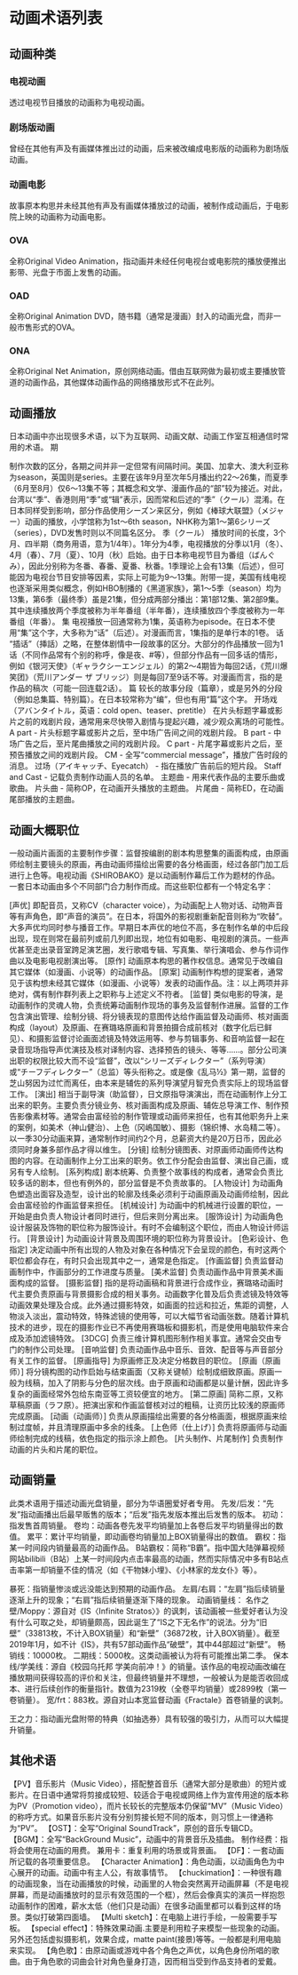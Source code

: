 # 动画术语列表

## 动画种类
### 电视动画

透过电视节目播放的动画称为电视动画。

### 剧场版动画
曾经在其他有声及有画媒体推出过的动画，后来被改编成电影版的动画称为剧场版动画。

### 动画电影
故事原本构思并未经其他有声及有画媒体播放过的动画，被制作成动画后，于电影院上映的动画称为动画电影。
### OVA
全称Original Video Animation，指动画并未经任何电视台或电影院的播放便推出影带、光盘于市面上发售的动画。
### OAD
全称Original Animation DVD，随书籍（通常是漫画）封入的动画光盘，而非一般市售形式的OVA。
### ONA
全称Original Net Animation，原创网络动画。借由互联网做为最初或主要播放管道的动画作品，其他媒体动画作品的网络播放形式不在此列。

## 动画播放

日本动画中亦出现很多术语，以下为互联网、动画文献、动画工作室互相通信时常用的术语。
期

制作次数的区分，各期之间并非一定但常有间隔时间。美国、加拿大、澳大利亚称为season，英国则是series。主要在该年9月至次年5月播出约22～26集，而夏季（6月至8月）仅6～13集不等；其概念和文学、漫画作品的“部”较为接近。对此，台湾以“季”、香港则用“季”或“辑”表示，因而常和后述的“季”（クール）混淆。在日本同样受到影响，部分作品使用シーズン来区分，例如《棒球大联盟》（メジャー）动画的播放，小学馆称为1st～6th season，NHK称为第1～第6シリーズ（series），DVD发售时则以不同篇名区分。
季（クール）
播放时间的长度，3个月、四半期（商务用语，意为1/4年）。1年分为4季，电视播放的分季以1月（冬）、4月（春）、7月（夏）、10月（秋）启始。由于日本称电视节目为番组（ばんぐみ），因此分别称为冬番、春番、夏番、秋番。1季理论上会有13集（后述），但可能因为电视台节目安排等因素，实际上可能为9～13集。附带一提，美国有线电视也逐渐采用类似概念，例如HBO制播的《黑道家族》，第1～5季（season）均为13集，第6季（最终季）虽是21集，但分成两部分播出：第1部12集、第2部9集。其中连续播放两个季度被称为半年番组（半年番），连续播放四个季度被称为一年番组（年番）。
集
电视播放一回通常称为1集，英语称为episode。在日本不使用“集”这个字，大多称为“话”（后述）。对漫画而言，1集指的是单行本的1卷。
话
“插话”（挿話）之略，在整体剧情中一段故事的区分。大部分的作品播放一回为1话（不同作品常有个别的称呼，像是夜、#等），但部分作品有一回多话的情形，例如《银河天使》（ギャラクシーエンジェル）的第2～4期皆为每回2话，《荒川爆笑团》（荒川アンダー ザ ブリッジ）则是每回7至9话不等。对漫画而言，指的是作品的稿次（可能一回连载2话）。
篇
较长的故事分段（篇章），或是另外的分段（例如总集篇、特别篇）。在日本较常称为“编”，但也有用“篇”这个字。
开场戏（アバンタイトル，英语：cold open、teaser、pretitle）
在片头标题字幕或影片之前的戏剧片段，通常用来尽快带入剧情与提起兴趣，减少观众离场的可能性。
A part - 片头标题字幕或影片之后，至中场广告间之间的戏剧片段。
B part - 中场广告之后，至片尾曲播放之间的戏剧片段。
C part - 片尾字幕或影片之后，至预告播放之间的戏剧片段。
CM - 全写“commercial message”，播放广告时段的消息。
过场（アイキャッチ、Eyecatch） - 指在播放广告前后的短片段。
Staff and Cast - 记载负责制作动画人员的名单。
主题曲 - 用来代表作品的主要乐曲或歌曲。
片头曲 - 简称OP，在动画开头播放的主题曲。
片尾曲 - 简称ED，在动画尾部播放的主题曲。

## 动画大概职位

一般动画片画面的主要制作步骤：监督按编剧的剧本构思整集的画面构成，由原画师绘制主要镜头的原画，再由动画师描绘出需要的各分格画面，经过各部门加工后进行上色等。电视动画《SHIROBAKO》是以动画制作幕后工作为题材的作品。
一套日本动画由多个不同部门合力制作而成。而这些职位都有一个特定名字：

[声优]
即配音员，又称CV（character voice），为动画配上人物对话、动物声音等有声角色，即“声音的演员”。在日本，将国外的影视剧重新配音则称为“吹替”。大多声优均同时参与播音工作。早期日本声优的地位不高，多在制作名单的中后段出现，现在则常在最前列或前几列即出现，地位有如电影、电视剧的演员。一些声优甚至走出录音室跨足演艺圈，发行歌唱专辑、写真集、举行演唱会、参与作词作曲以及电影电视剧演出等。
[原作]
动画原本构思的著作权信息。通常见于改编自其它媒体（如漫画、小说等）的动画作品。
[原案]
动画制作构想的提案者，通常见于该构想未经其它媒体（如漫画、小说等）发表的动画作品。注：以上两项并非绝对，偶有制作群列表上之职称与上述定义不符者。
[监督]
类似电影的导演，是动画制作的灵魂人物，负责统筹动画制作现场的事务及监督制作进展。监督的工作包含演出管理、绘制分镜、将分镜表现的意图传达给作画监督及动画师、核对画面构成（layout）及原画、在赛璐珞原画和背景拍摄合成前核对（数字化后已鲜见）、和摄影监督讨论画面滤镜及特效运用等、参与剪辑事务、和音响监督一起在录音现场指导声优演技及核对译制内容、选择预告的镜头、等等……。部分公司演出职的权限比较大而不设“监督”，改以“シリーズディレクター”（系列导演）或“チーフディレクター”（总监）等头衔称之。或是像《乱马½》第一期，监督的芝山努因为过忙而离任，由本来是辅佐的系列导演望月智充负责实际上的现场监督工作。
[演出]
相当于副导演（助监督），日文原指导演演出，而在动画制作上分工出来的职务。主要负责分镜业务、核对画面构成及原画、辅佐总导演工作、制作预告影像素材等。通常会由富经验的制作管理或动画师来担任，也有其他职务升上来的案例，如美术（神山健治）、上色（冈嶋国敏）、摄影（锦织博、水岛精二等）。以一季30分动画来算，通常制作时间约2个月，总薪资大约是20万日币，因此必须同时身兼多部作品才得以维生。
[分镜]
绘制分镜图表、对原画师动画师传达构图的内容。在动画制作上分工出来的职务。依工作分配会由监督、演出自己画，或另有专人绘制。
[系列构成]
剧本统筹、负责整个故事线的构成者，通常会负责比较多话的剧本，但也有例外的，部分监督是不负责故事的。
[人物设计]
为动画角色塑造出面容及造型，设计出的轮廓及线条必须利于动画原画及动画师绘制，因此会由富经验的作画监督来担任。
[机械设计]
为动画中的机械进行设置的职位，一开始是由负责人物设计者同时进行，但后来则分离出来。
[服饰设计]
为动画角色设计服装及饰物的职位称为服饰设计。有时不会编制这个职位，而由人物设计师运行。
[背景设计]
为动画设计背景及周围环境的职位称为背景设计。
[色彩设计、色指定]
决定动画中所有出现的人物及对象在各种情况下会呈现的颜色，有时这两个职位都会存在，有时只会出现其中之一，通常是色指定。
[作画监督]
负责监督动画制作中，作画部分的工作进度与质量。
[美术监督]
负责动画作品中背景美术画面构成的监督。
[摄影监督]
指的是将动画稿和背景进行合成作业，赛璐珞动画时代主要负责原画与背景摄影合成的相关事务。动画数字化普及后负责滤镜及特效等动画效果处理及合成。此外通过摄影特效，如画面的拉远和拉近，焦距的调整，人物淡入淡出，震动特效，特殊滤镜的使用等，可以大幅节省动画张数。随着计算机技术的进步，现在的摄影作业已不再使用赛璐板和摄影机，而是使用电脑软件来合成及添加滤镜特效。
[3DCG]
负责三维计算机图形制作相关事宜。通常会交由专门的制作公司处理。
[音响监督]
负责动画作品中音乐、音效、配音等与声音部分有关工作的监督。
[原画指导]
为原画修正及决定分格数目的职位。
[原画（原画师）]
将分镜构图的动作启始与结束画面（又称关键帧）绘制成细致原画。原画一般为线稿，加入了阴影与分色的层次线。由于原画和动画都是以量计酬，因此许多复杂的画面经常外包给东南亚等工资较便宜的地方。
[第二原画]
简称二原，又称草稿原画（ラフ原）。把演出家和作画监督核对过的粗稿，让资历比较浅的原画师完成原画。
[动画（动画师）]
负责从原画描绘出需要的各分格画面，根据原画来绘制过度帧，并且清理原画中多余的线条。
[上色师（仕上げ）]
负责将原画师与动画师绘制完成的线稿，依色指定的指示涂上颜色。
[片头制作、片尾制作]
负责制作动画的片头和片尾的职位。

## 动画销量

此类术语用于描述动画光盘销量，部分为华语圈爱好者专用。
先发/后发：“先发”指动画播出后最早贩售的版本；“后发”指先发版本推出后发售的版本。
初动：指发售首周销量。
卷均：动画各卷先发平均销量加上各卷后发平均销量得出的数值。
累平：累计平均销量，即动画卷均销量加上BOX销量得出的数值。
霸权：指某一时间段内销量最高的动画作品。
B站霸权：简称“B霸”。指中国大陆弹幕视频网站bilibili（B站）上某一时间段内点击率最高的动画，然而实际情况中多有B站点击率第一却销量不佳的情况（如《干物妹小埋》、《小林家的龙女仆》等）。

暴死：指销量惨淡或远没能达到预期的动画作品。
左肩/右肩：“左肩”指后续销量逐渐上升的现象；“右肩”指后续销量逐渐下降的现象。
动画销量线：
名作之壁/Moppy：源自对《IS〈Infinite Stratos〉》的讽刺，该动画被一些爱好者认为没有什么可取之处，却销量颇高，因此诞生了“IS之下无名作”的说法。分为“旧壁”（33813枚，不计入BOX销量）和“新壁”（36872枚，计入BOX销量）。截至2019年1月，如不计《IS》，共有57部动画作品“破壁”，其中44部超过“新壁”。
畅销线：10000枚。
二期线：5000枚。这类动画被认为将有可能推出第二季。
保本线/学美线：源自《校园乌托邦 学美向前冲！》的销量。该作品的电视动画改编在播放期间获得较高的评价和关注，但最终销量并不理想，一般被认为是能否收回成本、进行后续创作的衡量指针。数值为2319枚（全卷平均销量）或2899枚（第一卷销量）。
宽/frt：883枚。源自对山本宽监督动画《Fractale》首卷销量的讽刺。

王之力：指动画光盘附带的特典（如抽选券）具有较强的吸引力，从而可以大幅提升销量。

## 其他术语

【PV】音乐影片（Music Video），搭配整首音乐（通常大部分是歌曲）的短片或影片。在日语中通常将剪接成较短、较适合于电视或网络上作为宣传用途的版本称为PV（Promotion video），而片长较长的完整版本仍保留“MV”（Music Video）的称呼方式。如果音乐影片没有分别剪接长短不同的版本，则习惯上一律通称为“PV”。
【OST】：全写“Original SoundTrack”，原创的音乐专辑CD。
【BGM】：全写“BackGround Music”，动画中的背景音乐及插曲。
制作经费：指将会使用在动画的用费。
兼用卡：重复利用的场景或背景画。
【DF】：一套动画所记载的各项重要信息。
【Character Animation】：角色动画，以动画角色为中心展开的动画。动画中有主人公，有故事情节。
【chuckimation】：一种很有趣的动画现象，当在动画播放的时候，动画里的人物会突然离开动画屏幕（不是电视屏幕，而是动画播放时的显示有效范围的一个框），然后会像真实的演员一样抱怨动画制作的困难，薪水太低（他们只是动画）在很多动画里都可以看到这样的场景。类似打破第四面墙。
【Multi sketch】：在电脑上进行手绘，一般需要手写板。
【special effect】：特殊效果动画.主要是利用粒子来模型一些现象的动画。另外还包括虚拟摄影机，效果合成，matte paint(接景)等等。一般都是利用电脑来实现。
【角色歌】：由原动画或游戏中各个角色之声优，以角色身份所唱的歌曲。由于角色歌的词曲会针对角色量身打造，因而相当受到作品支持者的爱戴。